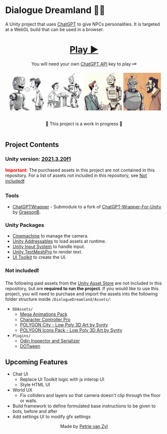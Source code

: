 # Dialogue Dreamland 🤖💬

A Unity project that uses [ChatGPT](https://openai.com/blog/chatgpt/) to give NPCs personalities. It is targeted at a WebGL build that can be used in a browser.

<div align="center">

  # [**Play ▶️**](https://p-v-z.github.io/DialogueDreamland/WebGL/)

  You will need your own [ChatGPT API](https://platform.openai.com/account/api-keys) key to play 🗝️

  <div class="image-container">
    <img style="height:120px" src=".readme/slideA.png" alt="Image 1">
    <img style="height:120px" src=".readme/slideB.png" alt="Image 2">
    <img style="height:120px" src=".readme/slideC.png" alt="Image 3">
    <img style="height:120px" src=".readme/slideD.png" alt="Image 4">
  </div>

  <br>🚧 This project is a work in progress 🚧
  <br>
  <br>
</div>

## Project Contents
### **Unity version:** [2021.3.20f1](./ProjectSettings/ProjectVersion.txt)

<span style="color: red;">**Important:**</span>
The purchased assets in this project are not contained in this repository. For a list of assets not included in this repository, see [Not included❗](#not-included)
<br>

### **Tools**

- [ChatGPTWrapper](https://github.com/p-v-z/ChatGPT-Wrapper-For-Unity) - Submodule to a fork of [ChatGPT-Wrapper-For-Unity](https://github.com/GraesonB/ChatGPT-Wrapper-For-Unity) by [GraesonB](https://github.com/GraesonB).

### **Unity Packages**

- [Cinemachine](https://unity.com/unity/features/editor/art-and-design/cinemachine) to manage the camera.
- [Unity Addressables](https://docs.unity3d.com/Manual/com.unity.addressables.html) to load assets at runtime.
- [Unity Input System](https://docs.unity3d.com/Manual/com.unity.inputsystem.html) to handle input.
- [Unity TextMeshPro](https://docs.unity3d.com/Manual/com.unity.textmeshpro.html) to render text.
- [UI Toolkit](https://docs.unity3d.com/Manual/UIElements.html) to create the UI.

### **Not included❗**

The following paid assets from the [Unity Asset Store](https://assetstore.unity.com/) are not included in this repository, but are **required to run the project**. If you would like to use this project, you will need to purchase and import the assets into the following folder structure inside `/DialogueDreamland/Assets/`:

- `DDAssets/`
  - [Mega Animations Pack](https://assetstore.unity.com/packages/3d/animations/mega-animations-pack-162341)
  - [Character Controller Pro](https://assetstore.unity.com/packages/tools/physics/character-controller-pro-159150)
  - [POLYGON City - Low Poly 3D Art by Synty](https://assetstore.unity.com/packages/3d/environments/urban/polygon-city-low-poly-3d-art-by-synty-95214)
  - [POLYGON Icons Pack - Low Poly 3D Art by Synty](https://assetstore.unity.com/packages/3d/gui/polygon-icons-pack-low-poly-3d-art-by-synty-202117)
- `Plugins/`
  - [Odin Inspector and Serializer](https://assetstore.unity.com/packages/tools/utilities/odin-inspector-and-serializer-89041)
  - [DOTween](https://assetstore.unity.com/packages/tools/animation/dotween-hotween-v2-27676)


## Upcoming Features
- Chat UI
  - Replace UI Toolkit logic with js interop UI
  - Style HTML UI
- World UX
  - Fix colliders and layers so that camera doesn't clip through the floor or walls.
- Build framework to define formulated base instructions to be given to bots, before and after
- Add settings UI to modify gfx settings

<div align="center">
  <p>Made by <a href="https://github.com/p-v-z">Petrie van Zyl</a></p>
</div>